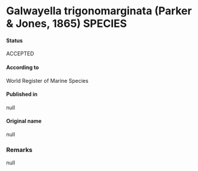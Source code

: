 Galwayella trigonomarginata (Parker & Jones, 1865) SPECIES
=======

#### Status
ACCEPTED

#### According to
World Register of Marine Species

#### Published in
null

#### Original name
null

### Remarks
null